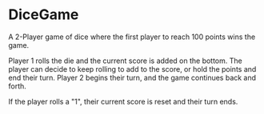 # DiceGame

A 2-Player game of dice where the first player to reach 100 points wins the game.

Player 1 rolls the die and the current score is added on the bottom. The player can decide to keep rolling to add to the score, or hold the points and end their turn.
Player 2 begins their turn, and the game continues back and forth.

If the player rolls a "1", their current score is reset and their turn ends.
